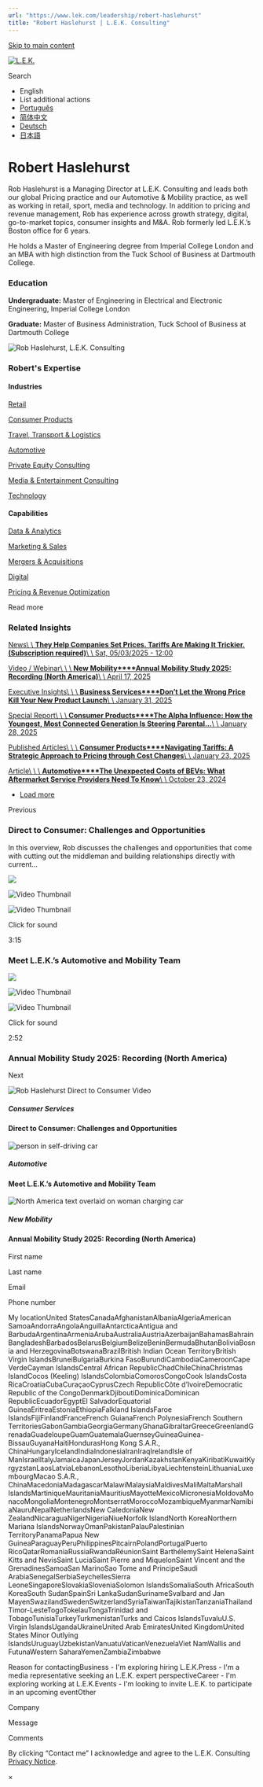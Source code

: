 ```yaml
---
url: "https://www.lek.com/leadership/robert-haslehurst"
title: "Robert Haslehurst | L.E.K. Consulting"
---
```


[Skip to main content](https://www.lek.com/leadership/robert-haslehurst#main-content)

[![L.E.K.](https://www.lek.com/themes/lek/images/new-logo.svg)](https://www.lek.com/ "L.E.K.")

Search

- English
- List additional actions
- [Português](https://www.lek.com/pt-br/lek-brazil)
- [简体中文](https://www.lek.com/zh-hant/lek-china)
- [Deutsch](https://www.lek.com/de/lek-germany)
- [日本語](https://www.lek.com/ja/lek-japan)

# Robert Haslehurst

Rob Haslehurst is a Managing Director at L.E.K. Consulting and leads both our global Pricing practice and our Automotive & Mobility practice, as well as working in retail, sport, media and technology. In addition to pricing and revenue management, Rob has experience across growth strategy, digital, go-to-market topics, consumer insights and M&A. Rob formerly led L.E.K.’s Boston office for 6 years.

He holds a Master of Engineering degree from Imperial College London and an MBA with high distinction from the Tuck School of Business at Dartmouth College.

### Education

**Undergraduate:** Master of Engineering in Electrical and Electronic Engineering, Imperial College London

**Graduate:** Master of Business Administration, Tuck School of Business at Dartmouth College

![Rob Haslehurst, L.E.K. Consulting](https://www.lek.com/sites/default/files/profile-images/rob-haslehurst_web-gmc.jpg)

### Robert's Expertise

#### Industries

[Retail](https://www.lek.com/industries/retail)

[Consumer Products](https://www.lek.com/industries/consumer-products)

[Travel, Transport & Logistics](https://www.lek.com/industries/travel-transport-logistics)

[Automotive](https://www.lek.com/industries/industrials/automotive)

[Private Equity Consulting](https://www.lek.com/industries/private-equity-pe)

[Media & Entertainment Consulting](https://www.lek.com/industries/media)

[Technology](https://www.lek.com/industries/technology)

#### Capabilities

[Data & Analytics](https://www.lek.com/capabilities/data-analytics)

[Marketing & Sales](https://www.lek.com/capabilities/marketing-and-sales)

[Mergers & Acquisitions](https://www.lek.com/capabilities/mergers-acquisitions)

[Digital](https://www.lek.com/capabilities/digital)

[Pricing & Revenue Optimization](https://www.lek.com/capabilities/pricing-revenue-optimization)

Read more

### Related Insights

[News\\
\\
**They Help Companies Set Prices. Tariffs Are Making It Trickier. (Subscription required)**\\
\\
Sat, 05/03/2025 - 12:00](https://www.lek.com/press/they-help-companies-set-prices-tariffs-are-making-it-trickier-subscription-required)

[Video / Webinar\\
\\
\\
**New Mobility****Annual Mobility Study 2025: Recording (North America)**\\
\\
April 17, 2025](https://www.lek.com/insights/tt/us/vd/annual-mobility-study-2025-recording-north-america)

[Executive Insights\\
\\
\\
**Business Services****Don’t Let the Wrong Price Kill Your New Product Launch**\\
\\
January 31, 2025](https://www.lek.com/insights/fin/us/ei/dont-let-wrong-price-kill-your-new-product-launch)

[Special Report\\
\\
\\
**Consumer Products****The Alpha Influence: How the Youngest, Most Connected Generation Is Steering Parental…**\\
\\
January 28, 2025](https://www.lek.com/insights/con/us/sr/alpha-influence-how-youngest-most-connected-generation-steering-parental)

[Published Articles\\
\\
\\
**Consumer Products****Navigating Tariffs: A Strategic Approach to Pricing through Cost Changes**\\
\\
January 23, 2025](https://www.linkedin.com/pulse/navigating-tariffs-strategic-approach-pricing-through-rob-haslehurst-hvxee/?trackingId=nH2EIe8jKcefK029s2wYPA%3D%3D)

[Article\\
\\
\\
**Automotive****The Unexpected Costs of BEVs: What Aftermarket Service Providers Need To Know**\\
\\
October 23, 2024](https://www.lek.com/insights/ind/us/ar/unexpected-costs-bevs-what-aftermarket-service-providers-need-know)

- [Load more](https://www.lek.com/leadership/robert-haslehurst?page=1 "Load more items")

Previous

### Direct to Consumer: Challenges and Opportunities

In this overview, Rob discusses the challenges and opportunities that come with cutting out the middleman and building relationships directly with current…


![](https://fast.wistia.com/embed/medias/ztuq8wrrw9/swatch)

![Video Thumbnail](https://fast.wistia.com/embed/medias/ztuq8wrrw9/swatch)

![Video Thumbnail](https://embed-ssl.wistia.com/deliveries/f6aa82a7e7a3da1e1c3b7b4c28774ccc3c281ffc.webp?image_crop_resized=1920x1080)

Click for sound

3:15

### Meet L.E.K.’s Automotive and Mobility Team

![](https://fast.wistia.com/embed/medias/r2fx10dio3/swatch)

![Video Thumbnail](https://fast.wistia.com/embed/medias/r2fx10dio3/swatch)

![Video Thumbnail](https://embed-ssl.wistia.com/deliveries/1c5a256473c9875e2f915c5e0e241efc.webp?image_crop_resized=960x540)

Click for sound

2:52

### Annual Mobility Study 2025: Recording (North America)

Next

![Rob Haslehurst Direct to Consumer Video](https://www.lek.com/sites/default/files/sharable-images/rob%20haslehurst%20direct%20to%20consumer%20v2.png)

##### Consumer Services

#### Direct to Consumer: Challenges and Opportunities

![person in self-driving car](https://www.lek.com/sites/default/files/teaser-images/meet-lek-automotive-team_teaser.jpg)

##### Automotive

#### Meet L.E.K.’s Automotive and Mobility Team

![North America text overlaid on woman charging car](https://www.lek.com/sites/default/files/teaser-images/mobility-study-2025-america-teaser.png)

##### New Mobility

#### Annual Mobility Study 2025: Recording (North America)

First name

Last name

Email

Phone number

My locationUnited StatesCanadaAfghanistanAlbaniaAlgeriaAmerican SamoaAndorraAngolaAnguillaAntarcticaAntigua and BarbudaArgentinaArmeniaArubaAustraliaAustriaAzerbaijanBahamasBahrainBangladeshBarbadosBelarusBelgiumBelizeBeninBermudaBhutanBoliviaBosnia and HerzegovinaBotswanaBrazilBritish Indian Ocean TerritoryBritish Virgin IslandsBruneiBulgariaBurkina FasoBurundiCambodiaCameroonCape VerdeCayman IslandsCentral African RepublicChadChileChinaChristmas IslandCocos (Keeling) IslandsColombiaComorosCongoCook IslandsCosta RicaCroatiaCubaCuraçaoCyprusCzech RepublicCôte d’IvoireDemocratic Republic of the CongoDenmarkDjiboutiDominicaDominican RepublicEcuadorEgyptEl SalvadorEquatorial GuineaEritreaEstoniaEthiopiaFalkland IslandsFaroe IslandsFijiFinlandFranceFrench GuianaFrench PolynesiaFrench Southern TerritoriesGabonGambiaGeorgiaGermanyGhanaGibraltarGreeceGreenlandGrenadaGuadeloupeGuamGuatemalaGuernseyGuineaGuinea-BissauGuyanaHaitiHondurasHong Kong S.A.R., ChinaHungaryIcelandIndiaIndonesiaIranIraqIrelandIsle of ManIsraelItalyJamaicaJapanJerseyJordanKazakhstanKenyaKiribatiKuwaitKyrgyzstanLaosLatviaLebanonLesothoLiberiaLibyaLiechtensteinLithuaniaLuxembourgMacao S.A.R., ChinaMacedoniaMadagascarMalawiMalaysiaMaldivesMaliMaltaMarshall IslandsMartiniqueMauritaniaMauritiusMayotteMexicoMicronesiaMoldovaMonacoMongoliaMontenegroMontserratMoroccoMozambiqueMyanmarNamibiaNauruNepalNetherlandsNew CaledoniaNew ZealandNicaraguaNigerNigeriaNiueNorfolk IslandNorth KoreaNorthern Mariana IslandsNorwayOmanPakistanPalauPalestinian TerritoryPanamaPapua New GuineaParaguayPeruPhilippinesPitcairnPolandPortugalPuerto RicoQatarRomaniaRussiaRwandaRéunionSaint BarthélemySaint HelenaSaint Kitts and NevisSaint LuciaSaint Pierre and MiquelonSaint Vincent and the GrenadinesSamoaSan MarinoSao Tome and PrincipeSaudi ArabiaSenegalSerbiaSeychellesSierra LeoneSingaporeSlovakiaSloveniaSolomon IslandsSomaliaSouth AfricaSouth KoreaSouth SudanSpainSri LankaSudanSurinameSvalbard and Jan MayenSwazilandSwedenSwitzerlandSyriaTaiwanTajikistanTanzaniaThailandTimor-LesteTogoTokelauTongaTrinidad and TobagoTunisiaTurkeyTurkmenistanTurks and Caicos IslandsTuvaluU.S. Virgin IslandsUgandaUkraineUnited Arab EmiratesUnited KingdomUnited States Minor Outlying IslandsUruguayUzbekistanVanuatuVaticanVenezuelaViet NamWallis and FutunaWestern SaharaYemenZambiaZimbabwe

Reason for contactingBusiness - I'm exploring hiring L.E.K.Press - I'm a media representative seeking an L.E.K. expert perspectiveCareer - I'm exploring working at L.E.K.Events - I'm looking to invite L.E.K. to participate in an upcoming eventOther

Company

Message

Comments

By clicking “Contact me” I acknowledge and agree to the L.E.K. Consulting [Privacy Notice](https://www.lek.com/lek-consulting-privacy-policy).

×
